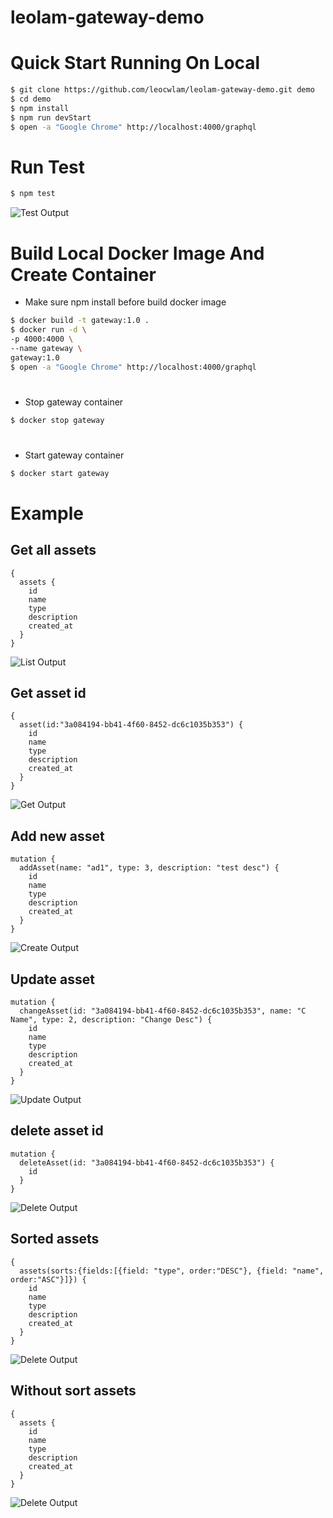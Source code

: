 # leolam-gateway-demo

# <a name="quick-start"></a>Quick Start Running On Local

```bash
$ git clone https://github.com/leocwlam/leolam-gateway-demo.git demo
$ cd demo
$ npm install
$ npm run devStart
$ open -a "Google Chrome" http://localhost:4000/graphql
```

# <a name="test"></a>Run Test

```bash
$ npm test
```

![Test Output](https://raw.githubusercontent.com/leocwlam/leolam-gateway-demo/master/docs/test.png)

# <a name="docker-image-container"></a>Build Local Docker Image And Create Container

- Make sure npm install before build docker image

```bash
$ docker build -t gateway:1.0 .
$ docker run -d \
-p 4000:4000 \
--name gateway \
gateway:1.0
$ open -a "Google Chrome" http://localhost:4000/graphql
```

# <a name="docker-stop"></a>

- Stop gateway container

```bash
$ docker stop gateway
```

# <a name="docker-start"></a>

- Start gateway container

```bash
$ docker start gateway
```

# <a name="example"></a>Example

## <a name="get-all-assets"></a>Get all assets

```
{
  assets {
    id
    name
    type
    description
    created_at
  }
}
```

![List Output](https://raw.githubusercontent.com/leocwlam/leolam-gateway-demo/master/docs/list.png)

## <a name="get-asset-id"></a>Get asset id

```
{
  asset(id:"3a084194-bb41-4f60-8452-dc6c1035b353") {
    id
    name
    type
    description
    created_at
  }
}

```

![Get Output](https://raw.githubusercontent.com/leocwlam/leolam-gateway-demo/master/docs/get.png)

## <a name="Add-new-asset"></a>Add new asset

```
mutation {
  addAsset(name: "ad1", type: 3, description: "test desc") {
    id
    name
    type
    description
    created_at
  }
}
```

![Create Output](https://raw.githubusercontent.com/leocwlam/leolam-gateway-demo/master/docs/create.png)

## <a name="Update-asset-id"></a>Update asset

```
mutation {
  changeAsset(id: "3a084194-bb41-4f60-8452-dc6c1035b353", name: "C Name", type: 2, description: "Change Desc") {
    id
    name
    type
    description
    created_at
  }
}
```

![Update Output](https://raw.githubusercontent.com/leocwlam/leolam-gateway-demo/master/docs/update.png)

## <a name="Delete-asset-id"></a>delete asset id

```
mutation {
  deleteAsset(id: "3a084194-bb41-4f60-8452-dc6c1035b353") {
    id
  }
}
```

![Delete Output](https://raw.githubusercontent.com/leocwlam/leolam-gateway-demo/master/docs/delete.png)

## <a name="Sorted-assets"></a>Sorted assets

```
{
  assets(sorts:{fields:[{field: "type", order:"DESC"}, {field: "name", order:"ASC"}]}) {
    id
    name
    type
    description
    created_at
  }
}
```

![Delete Output](https://raw.githubusercontent.com/leocwlam/leolam-gateway-demo/master/docs/sorted.png)

## <a name="Without-sorted-assets"></a>Without sort assets

```
{
  assets {
    id
    name
    type
    description
    created_at
  }
}
```

![Delete Output](https://raw.githubusercontent.com/leocwlam/leolam-gateway-demo/master/docs/no_sort.png)
